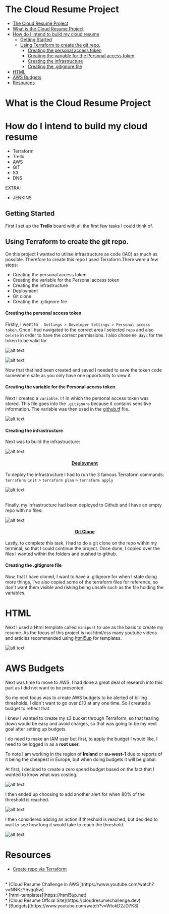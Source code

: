 # The Cloud Resume Project
- [The Cloud Resume Project](#the-cloud-resume-project)
- [What is the Cloud Resume Project](#what-is-the-cloud-resume-project)
- [How do I intend to build my cloud resume](#how-do-i-intend-to-build-my-cloud-resume)
  - [Getting Started](#getting-started)
  - [Using Terraform to create the git repo.](#using-terraform-to-create-the-git-repo)
      - [Creating the personal access token](#creating-the-personal-access-token)
      - [Creating the variable for the Personal access token](#creating-the-variable-for-the-personal-access-token)
      - [Creating the infrastructure](#creating-the-infrastructure)
      - [Creating the .gitignore file](#creating-the-gitignore-file)
- [HTML](#html)
- [AWS Budgets](#aws-budgets)
- [Resources](#resources)



#  What is the Cloud Resume Project


# How do I intend to build my cloud resume

* Terraform
* Trello
* AWS
* GIT
* S3
* DNS

EXTRA:
* JENKINS

## Getting Started
First I set up the **Trello** board with all the first few tasks I could think of.


## Using Terraform to create the git repo.

On this project I wanted to utilise infrastructure as code (IAC) as much as possible. Therefore to create this repo I used Terraform.There were a few steps:

* Creating the personal access token
* Creating the variable for the Personal access token
* Creating the infrastructure
* Deployment
* Git clone
* Creating the .gitignore file


#### Creating the personal access token

Firstly, I went to `  Settings > Developer Settings > Personal access token`. Once I had navigated to the correct area I selected `repo` and also `delete` in order to have the correct permissions. I also chose `60 days` for the token to be valid for.  

![alt text](<images/Screenshot 2024-05-21 at 14.30.01.png>)


![alt text](<images/Screenshot 2024-05-21 at 14.30.25.png>)

Now that that had been created and saved I needed to save the token code somewhere safe as you only have one opportunity to view it.


####  Creating the variable for the Personal access token

Next I created a `variable.tf` in which the personal access token was stored. This file goes into the `.gitignore` because it contains sensitive information. The variable was then used in the [github.tf](https://github.com/Scarlett100/cloud_resume_challenge/blob/master/terraform_for_reference/github.tf) file.

![alt text](<images/Screenshot 2024-05-21 at 14.41.16.png>)


#### Creating the infrastructure

Next was to build the infrastructure:

![alt text](<images/Screenshot 2024-05-21 at 14.42.51.png>)


<h4 style="text-align: center;"><u>Deployment</u></h4>


To deploy the infrastructure I had to run the 3 famous Terraform commands: 
`terraform init` > `terraform plan` > `terraform apply` 

![alt text](<images/Screenshot 2024-05-21 at 14.49.40.png>)

<br>
Finally, my infrastructure had been deployed to Github and I have an empty repo with no files:
<br>

![alt text](<images/Screenshot 2024-05-21 at 14.50.41.png>)

<h4 style="text-align: center;"><u>Git Clone</u></h4>


Lastly, to complete this task, I had to do a git clone on the repo within my terminal, so that I could continue the project. Once done, I copied over the files I wanted within the folders and pushed to github.

#### Creating the .gitignore file

Now, that I have cloned, I want to have a .gitignore for when I state doing more things, I've also copied some of the terraform files for reference, so don't want them visible and risking being unsafe such as the file holding the variables.



# HTML

Next I used a Html template called `miniport` to use as the basis to create my resume. As the focus of this project is not html/css many youtube videos and articles recommended using [html5up](https://html5up.net) for templates.


![alt text](<images/Screenshot 2024-05-21 at 14.59.46.png>)



# AWS Budgets

Next was time to move to AWS. I had done a great deal of research into this part as I did not want to be presented.

So my next focus was to create AWS budgets to be alerted of billing thresholds. I didn't want to go over £10 at any one time. So I created a budget to reflect that.

I knew I wanted to create my s3 bucket through Terraform, so that tearing down would be easy and avoid charges, so that was going to be my next goal after setting up budgets.


I do need to make an IAM user but first, to apply the budget I would like, I need to be logged in as a **root user**.

To note I am working in the region of **Ireland** or **eu-west-1** due to reports of it being the cheapest in Europe, but when doing budgets it will be global.

At first, I decided to create a zero spend budget based on the fact that I wanted to know what was costing.

![alt text](<images/Screenshot 2024-05-28 at 13.18.41.png>)

I then ended up choosing to add another alert for when 80% of the threshold is reached.

![alt text](<images/Screenshot 2024-05-28 at 13.27.50.png>)

I then considered adding an action if threshold is reached, but decided to wait to see how long it would take to reach the threshold.

![alt text](<images/Screenshot 2024-05-28 at 13.26.55.png>)








# Resources
* [Create repo via Terraform](https://www.linkedin.com/pulse/github-repository-create-terraform-anish-kumar/)
<br>
* [Cloud Resume Challenge in AWS ](https://www.youtube.com/watch?v=NNKzYhvqq5w)
<br>
* [html-templates](https://html5up.net)
<br>
* [Cloud Resume Offcial Site](https://cloudresumechallenge.dev)
<br>
* [Budgets](https://www.youtube.com/watch?v=WtokD2JD7K8)




